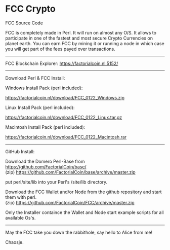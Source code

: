 # FCC Crypto

FCC Source Code

FCC is completely made in Perl. It will run on almost any O/S.
It allows to participate in one of the fastest and most secure Crypto Currencies on planet earth.
You can earn FCC by mining it or running a node in which case you will get part of the fees payed over transactions.

<hr>

FCC Blockchain Explorer: https://factorialcoin.nl:5152/

<hr>

Download Perl & FCC Install:


Windows Install Pack (perl included):

  https://factorialcoin.nl/download/FCC_0122_Windows.zip

Linux Install Pack (perl included):

  https://factorialcoin.nl/download/FCC_0122_Linux.tar.gz

Macintosh Install Pack (perl included):

  https://factorialcoin.nl/download/FCC_0122_Macintosh.rar

<hr>

GitHub Install:

Download the Domero Perl-Base from https://github.com/FactorialCoin/base/
<br>(zip) https://github.com/FactorialCoin/base/archive/master.zip

put perl/site/lib into your Perl's /site/lib directory.

Download the FCC Wallet and/or Node from the github repository and start them with perl. 
<br>(zip) https://github.com/FactorialCoin/FCC/archive/master.zip

Only the Installer containce the Wallet and Node start example scripts for all available Os's.
<hr>

May the FCC take you down the rabbithole, say hello to Alice from me!

Chaosje.
